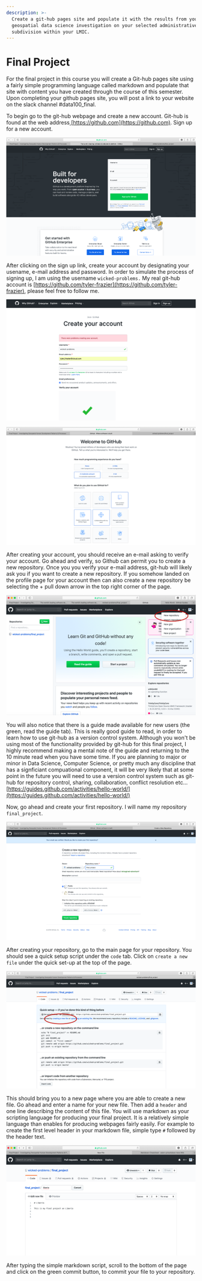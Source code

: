 ```yaml
---
description: >-
  Create a git-hub pages site and populate it with the results from your
  geospatial data science investigation on your selected administrative
  subdivision within your LMIC.
---
```


# Final Project

For the final project in this course you will create a Git-hub pages site using a fairly simple programming language called markdown and populate that site with content you have created through the course of this semester.  Upon completing your github pages site, you will post a link to your website on the slack channel \#data100\_final.

To begin go to the git-hub webpage and create a new account.  Git-hub is found at the web address[ ](https://github.com)[https://github.com](https://github.com).  Sign up for a new account.

![](../.gitbook/assets/screen-shot-2019-12-08-at-9.15.32-pm.png)

After clicking on the sign up link, create your account by designating your usename, e-mail address and password.  In order to simulate the process of signing up, I am using the username `wicked-problems.`  My real git-hub account is [https://github.com/tyler-frazier](https://github.com/tyler-frazier), please feel free to follow me.

![](../.gitbook/assets/screen-shot-2019-12-08-at-9.08.29-pm.png)

![](../.gitbook/assets/screen-shot-2019-12-08-at-9.11.13-pm.png)

After creating your account, you should receive an e-mail asking to verify your account.  Go ahead and verify, so Github can permit you to create a new repository.  Once you you verify your e-mail address, git-hub will likely ask you if you want to create a new repository.  If you somehow landed on the profile page for your account then can also create a new repository be selecting the + pull down arrow in the top right corner of the page.

![](../.gitbook/assets/screen-shot-2019-12-08-at-9.28.39-pm.png)

You will also notice that there is a guide made available for new users \(the green, read the guide tab\).  This is really good guide to read, in order to learn how to use git-hub as a version control system.  Although you won't be using most of the functionality provided by git-hub for this final project, I highly recommend making a mental note of the guide and returning to the 10 minute read when you have some time.  If you are planning to major or minor in Data Science, Computer Science, or pretty much any discipline that has a signficiant compuational component, it will be very likely that at some point in the future you will need to use a version control system such as git-hub for repository control, sharing, collaboration, conflict resolution etc...[https://guides.github.com/activities/hello-world/](https://guides.github.com/activities/hello-world/)

Now, go ahead and create your first repository.  I will name my repository `final_project`.

![](../.gitbook/assets/screen-shot-2019-12-08-at-9.09.24-pm.png)

After creating your repository, go to the main page for your repository.  You should see a quick setup script under the `code` tab.  Click on `create a new file` under the quick set-up at the top of the page.

![](../.gitbook/assets/screen-shot-2019-12-08-at-9.56.08-pm.png)

This should bring you to a new page where you are able to create a new file.  Go ahead and enter a name for your new file.  Then add a `header` and one line describing the content of this file.  You will use markdown as your scripting language for producing your final project.  It is a relatively simple language than enables for producing webpages fairly easily.  For example to create the first level header in your markdown file, simple type `#` followed by the header text.  

![](../.gitbook/assets/screen-shot-2019-12-08-at-10.05.59-pm.png)

After typing the simple markdown script, scroll to the bottom of the page and click on the green commit button, to commit your file to your repository.

 



 



